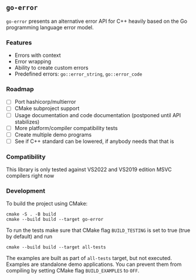 ## `go-error`

`go-error` presents an alternative error API for C++ heavily based on the Go programming language error model.

### Features

* Errors with context
* Error wrapping
* Ability to create custom errors
* Predefined errors: `go::error_string`, `go::error_code`

### Roadmap

- [ ] Port hashicorp/multierror
- [ ] CMake subproject support
- [ ] Usage documentation and code documentation (postponed until API stabilizes)
- [ ] More platform/compiler compatibility tests
- [ ] Create multiple demo programs
- [ ] See if C++ standard can be lowered, if anybody needs that that is

### Compatibility

This library is only tested against VS2022 and VS2019 edition MSVC compilers right now

### Development

To build the project using CMake:
```
cmake -S . -B build
cmake --build build --target go-error
```

To run the tests make sure that CMake flag `BUILD_TESTING` is set to true (true by default) and run
```
cmake --build build --target all-tests
```

The examples are built as part of `all-tests` target, but not executed. Examples are standalone demo applications. You can prevent them from compiling by setting CMake flag `BUILD_EXAMPLES` to `OFF`.
